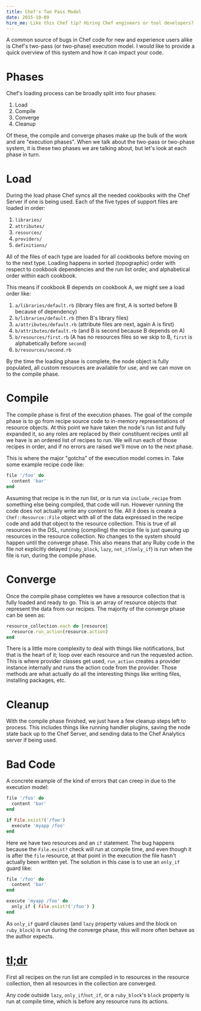 ```yaml
---
title: Chef's Two Pass Model
date: 2015-10-09
hire_me: Like this Chef tip? Hiring Chef engineers or tool developers? I'm looking for a new team! Check out my <a href="/looking-for-group/">Looking for Group</a> post for details.
---
```


A common source of bugs in Chef code for new and experience users alike is Chef's
two-pass (or two-phase) execution model. I would like to provide a quick overview
of this system and how it can impact your code.

# Phases

Chef's loading process can be broadly split into four phases:

1. Load
2. Compile
3. Converge
4. Cleanup

Of these, the compile and converge phases make up the bulk of the work and are
"execution phases". When we talk about the two-pass or two-phase system, it is
these two phases we are talking about, but let's look at each phase in turn.

# Load

During the load phase Chef syncs all the needed cookbooks with the Chef Server
if one is being used. Each of the five types of support files are loaded in order:

1. `libraries/`
2. `attributes/`
3. `resources/`
4. `providers/`
5. `definitions/`

All of the files of each type are loaded for all cookbooks before moving on to the
next type. Loading happens in sorted (topographic) order with respect to cookbook
dependencies and the run list order, and alphabetical order within each cookbook.

This means if cookbook B depends on cookbook A, we might see a load order like:

1. `a/libraries/default.rb` (library files are first, A is sorted before B because of dependency)
2. `b/libraries/default.rb` (then B's library files)
3. `a/attributes/default.rb` (attribute files are next, again A is first)
4. `b/attributes/default.rb` (and B is second because B depends on A)
5. `b/resources/first.rb` (A has no resources files so we skip to B, `first` is alphabetically before `second`)
6. `b/resources/second.rb`

By the time the loading phase is complete, the node object is fully populated,
all custom resources are available for use, and we can move on to the compile
phase.

# Compile

The compile phase is first of the execution phases. The goal of the compile
phase is to go from recipe source code to in-memory representations of resource
objects. At this point we have taken the node's run list and fully expanded it,
so any roles are replaced by their constituent recipes until all we have is an
ordered list of recipes to run. We will run each of those recipes in order, and
if no errors are raised we'll move on to the next phase.

This is where the major "gotcha" of the execution model comes in. Take some
example recipe code like:

```ruby
file '/foo' do
  content 'bar'
end
```

Assuming that recipe is in the run list, or is run via `include_recipe` from
something else being compiled, that code will run. However running the code
does not actually write any content to file. All it does is create a
`Chef::Resource::File` object with all of the data expressed in the recipe code
and add that object to the resource collection. This is true of all resources
in the DSL, running (compiling) the recipe file is just queuing up resources in
the resource collection. No changes to the system should happen until the
converge phase. This also means that any Ruby code in the file not explicitly
delayed (`ruby_block`, `lazy`, `not_if`/`only_if`) is run when the file is run,
during the compile phase.

# Converge

Once the compile phase completes we have a resource collection that is fully
loaded and ready to go. This is an array of resource objects that represent
the data from our recipes. The majority of the converge phase can be seen as:

```ruby
resource_collection.each do |resource|
  resource.run_action(resource.action)
end
```

There is a little more complexity to deal with things like notifications, but
that is the heart of it; loop over each resource and run the requested action.
This is where provider classes get used, `run_action` creates a provider
instance internally and runs the action code from the provider. Those methods
are what actually do all the interesting things like writing files, installing
packages, etc.

# Cleanup

With the compile phase finished, we just have a few cleanup steps left to
process. This includes things like running handler plugins, saving the node
state back up to the Chef Server, and sending data to the Chef Analytics server
if being used.

# Bad Code

A concrete example of the kind of errors that can creep in due to the execution
model:

```ruby
file '/foo' do
  content 'bar'
end

if File.exist?('/foo')
  execute 'myapp /foo'
end
```

Here we have two resources and an `if` statement. The bug happens because the
`File.exist?` check will run at compile time, and even though it is after the
`file` resource, at that point in the execution the file hasn't actually been
written yet. The solution in this case is to use an `only_if` guard like:

```ruby
file '/foo' do
  content 'bar'
end

execute 'myapp /foo' do
  only_if { File.exist?('/foo') }
end
```

As `only_if` guard clauses (and `lazy` property values and the block on
`ruby_block`) is run during the converge phase, this will more often behave as
the author expects.

# <a class="no-underline" href="#tldr" name="tldr">tl;dr</a>

First all recipes on the run list are compiled in to resources in the resource
collection, then all resources in the collection are converged.

Any code outside `lazy`, `only_if`/`not_if`, or a `ruby_block`'s `block`
property is run at compile time, which is before any resource runs its actions.
